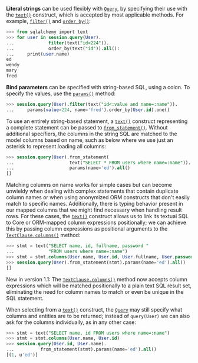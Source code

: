 **Literal strings** can be used flexibly with [`Query`](http://docs.sqlalchemy.org/query.html#sqlalchemy.orm.query.Query "sqlalchemy.orm.query.Query"), by specifying their use with the [`text()`](http://docs.sqlalchemy.org/core/sqlelement.html#sqlalchemy.sql.expression.text "sqlalchemy.sql.expression.text") construct, which is accepted by most applicable methods. For example, [`filter()`](http://docs.sqlalchemy.org/query.html#sqlalchemy.orm.query.Query.filter "sqlalchemy.orm.query.Query.filter") and [`order_by()`](http://docs.sqlalchemy.org/query.html#sqlalchemy.orm.query.Query.order_by "sqlalchemy.orm.query.Query.order_by"):
    
```sql    
>>> from sqlalchemy import text
>>> for user in session.query(User).
...             filter(text("id<224")).
...             order_by(text("id")).all():
...     print(user.name)
ed
wendy
mary
fred
```

**Bind parameters** can be specified with string-based SQL, using a colon. To specify the values, use the [`params()`](http://docs.sqlalchemy.org/query.html#sqlalchemy.orm.query.Query.params "sqlalchemy.orm.query.Query.params") method:
    
```sql    
>>> session.query(User).filter(text("id<:value and name=:name")).
...     params(value=224, name='fred').order_by(User.id).one()
```    

To use an entirely string-based statement, a [`text()`](http://docs.sqlalchemy.org/core/sqlelement.html#sqlalchemy.sql.expression.text "sqlalchemy.sql.expression.text") construct representing a complete statement can be passed to [`from_statement()`](http://docs.sqlalchemy.org/query.html#sqlalchemy.orm.query.Query.from_statement "sqlalchemy.orm.query.Query.from_statement"). Without additional specifiers, the columns in the string SQL are matched to the model columns based on name, such as below where we use just an asterisk to represent loading all columns:
    
```sql    
>>> session.query(User).from_statement(
...                     text("SELECT * FROM users where name=:name")).
...                     params(name='ed').all()
[]
```

Matching columns on name works for simple cases but can become unwieldy when dealing with complex statements that contain duplicate column names or when using anonymized ORM constructs that don't easily match to specific names. Additionally, there is typing behavior present in our mapped columns that we might find necessary when handling result rows. For these cases, the [`text()`](http://docs.sqlalchemy.org/core/sqlelement.html#sqlalchemy.sql.expression.text "sqlalchemy.sql.expression.text") construct allows us to link its textual SQL to Core or ORM-mapped column expressions positionally; we can achieve this by passing column expressions as positional arguments to the [`TextClause.columns()`](http://docs.sqlalchemy.org/core/sqlelement.html#sqlalchemy.sql.expression.textClause.columns "sqlalchemy.sql.expression.TextClause.columns") method:
    
```sql    
>>> stmt = text("SELECT name, id, fullname, password "
...             "FROM users where name=:name")
>>> stmt = stmt.columns(User.name, User.id, User.fullname, User.password)
>>> session.query(User).from_statement(stmt).params(name='ed').all()
[]
```

New in version 1.1: The [`TextClause.columns()`](http://docs.sqlalchemy.org/core/sqlelement.html#sqlalchemy.sql.expression.textClause.columns "sqlalchemy.sql.expression.TextClause.columns") method now accepts column expressions which will be matched positionally to a plain text SQL result set, eliminating the need for column names to match or even be unique in the SQL statement.

When selecting from a [`text()`](http://docs.sqlalchemy.org/core/sqlelement.html#sqlalchemy.sql.expression.text "sqlalchemy.sql.expression.text") construct, the [`Query`](http://docs.sqlalchemy.org/query.html#sqlalchemy.orm.query.Query "sqlalchemy.orm.query.Query") may still specify what columns and entities are to be returned; instead of `query(User)` we can also ask for the columns individually, as in any other case:
    
```sql    
>>> stmt = text("SELECT name, id FROM users where name=:name")
>>> stmt = stmt.columns(User.name, User.id)
>>> session.query(User.id, User.name).
...          from_statement(stmt).params(name='ed').all()
[(1, u'ed')]
```    
